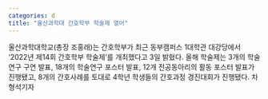 ```yaml
---
categories: d
title: "울산과학대 간호학부 학술제 열어"
---
```

울산과학대학교(총장 조홍래)는 간호학부가 최근 동부캠퍼스 1대학관 대강당에서 ‘2022년 제14회 간호학부 학술제’를 개최했다고 3일 밝혔다. 올해 학술제는 3개의 학술연구 구연 발표, 18개의 학술연구 포스터 발표, 12개 전공동아리의 활동 포스터 발표가 진행됐고, 8개의 간호사례를 토대로 4학년 학생들의 간호과정 경진대회가 진행됐다. 차형석기자